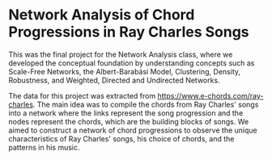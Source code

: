 # Network Analysis of Chord Progressions in Ray Charles Songs

This was the final project for the Network Analysis class, where we developed the conceptual foundation by understanding concepts such as Scale-Free Networks, the Albert-Barabási Model, Clustering, Density, Robustness, and Weighted, Directed and Undirected Networks.

The data for this project was extracted from https://www.e-chords.com/ray-charles. The main idea was to compile the chords from Ray Charles' songs into a network where the links represent the song progression and the nodes represent the chords, which are the building blocks of songs. We aimed to construct a network of chord progressions to observe the unique characteristics of Ray Charles' songs, his choice of chords, and the patterns in his music.

